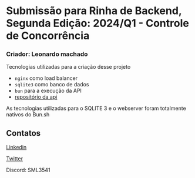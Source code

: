 # Submissão para Rinha de Backend, Segunda Edição: 2024/Q1 - Controle de Concorrência

### Criador: Leonardo machado

Tecnologias utilizadas para a criação desse projeto

-   `nginx` como load balancer
-   `sqlite3` como banco de dados
-   `bun` para a execução da API
-   [repositório da api](https://github.com/LMS5413/RinhaBackend-qa)

As tecnologias utilizadas para o SQLITE 3 e o webserver foram totalmente nativos do Bun.sh


## Contatos

[Linkedin](https://www.linkedin.com/in/leonardo-machado-da-silva-b78599291/)

[Twitter](https://x.com/brleonardo790)

Discord: SML3541
